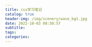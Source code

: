 ```yaml
---
title: css学习笔记
catalog: true
header-img: /img/scenery/wave_bg1.jpg
date: 2022-10-03 08:58:57
subtitle:
tags:
categories:
---
```

